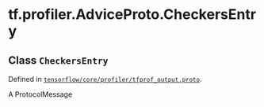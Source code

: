 <div itemscope itemtype="http://developers.google.com/ReferenceObject">
<meta itemprop="name" content="tf.profiler.AdviceProto.CheckersEntry" />
<meta itemprop="path" content="Stable" />
</div>

# tf.profiler.AdviceProto.CheckersEntry

## Class `CheckersEntry`





Defined in [`tensorflow/core/profiler/tfprof_output.proto`](https://www.tensorflow.org/code/tensorflow/core/profiler/tfprof_output.proto).

A ProtocolMessage

